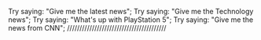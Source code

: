 Try saying: "Give me the latest news"; 
Try saying: "Give me the Technology news"; 
Try saying: "What's up with PlayStation 5"; 
Try saying: "Give me the news from CNN"; 
////////////////////////////////////////
